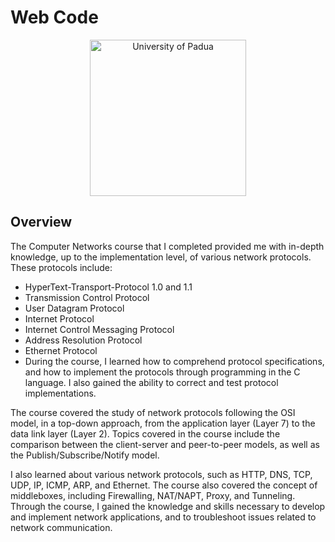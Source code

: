 # Web Code

<p align="center">
    <img src="https://www.unidformazione.com/wp-content/uploads/2018/04/unipd-universita-di-padova.png" width="250" alt="University of Padua"/>
</p>

## Overview
The Computer Networks course that I completed provided me with in-depth knowledge, up to the implementation level, of various network protocols. These protocols include:

* HyperText-Transport-Protocol 1.0 and 1.1
* Transmission Control Protocol
* User Datagram Protocol
* Internet Protocol
* Internet Control Messaging Protocol
* Address Resolution Protocol
* Ethernet Protocol
* During the course, I learned how to comprehend protocol specifications, and how to implement the protocols through programming in the C language. I also gained the ability to correct and test protocol implementations.

The course covered the study of network protocols following the OSI model, in a top-down approach, from the application layer (Layer 7) to the data link layer (Layer 2). Topics covered in the course include the comparison between the client-server and peer-to-peer models, as well as the Publish/Subscribe/Notify model.

I also learned about various network protocols, such as HTTP, DNS, TCP, UDP, IP, ICMP, ARP, and Ethernet. The course also covered the concept of middleboxes, including Firewalling, NAT/NAPT, Proxy, and Tunneling. Through the course, I gained the knowledge and skills necessary to develop and implement network applications, and to troubleshoot issues related to network communication.
